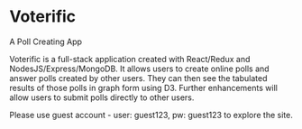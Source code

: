 # Voterific
A Poll Creating App

Voterific is a full-stack application created with React/Redux and NodesJS/Express/MongoDB. It allows users to create online polls and answer polls created by other users. They can then see the tabulated results of those polls in graph form using D3. Further enhancements will allow users to submit polls directly to other users.

Please use guest account - user: guest123, pw: guest123 to explore the site.